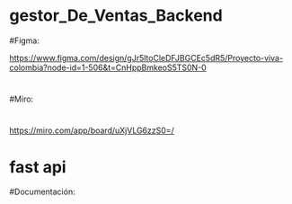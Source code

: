 # gestor_De_Ventas_Backend
#Figma:

https://www.figma.com/design/gJr5ltoCleDFJBGCEc5dR5/Proyecto-viva-colombia?node-id=1-506&t=CnHppBmkeoS5TS0N-0
#
#Miro:
#
https://miro.com/app/board/uXjVLG6zzS0=/

# fast api

#Documentación:

